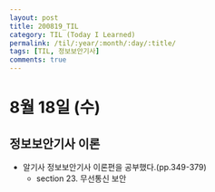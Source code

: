 ```yaml
---
layout: post
title: 200819_TIL
category: TIL (Today I Learned)
permalink: /til/:year/:month/:day/:title/
tags: [TIL, 정보보안기사]
comments: true
---
```

# 8월 18일 (수)

## 정보보안기사 이론
- 알기사 정보보안기사 이론편을 공부했다.(pp.349-379)
  - section 23. 무선통신 보안

